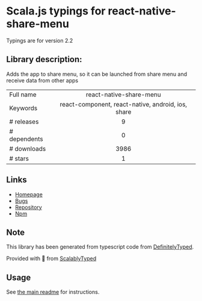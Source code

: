 
# Scala.js typings for react-native-share-menu

Typings are for version 2.2

## Library description:
Adds the app to share menu, so it can be launched from share menu and receive data from other apps

|                    |                 |
| ------------------ | :-------------: |
| Full name          | react-native-share-menu |
| Keywords           | react-component, react-native, android, ios, share |
| # releases         | 9 |
| # dependents       | 0 |
| # downloads        | 3986 |
| # stars            | 1 |

## Links
- [Homepage](https://github.com/meedan/react-native-share-menu#readme)
- [Bugs](https://github.com/meedan/react-native-share-menu/issues)
- [Repository](https://github.com/meedan/react-native-share-menu)
- [Npm](https://www.npmjs.com/package/react-native-share-menu)
    


## Note
This library has been generated from typescript code from [DefinitelyTyped](https://definitelytyped.org).

Provided with :purple_heart: from [ScalablyTyped](https://github.com/oyvindberg/ScalablyTyped)

## Usage
See [the main readme](../../readme.md) for instructions.


